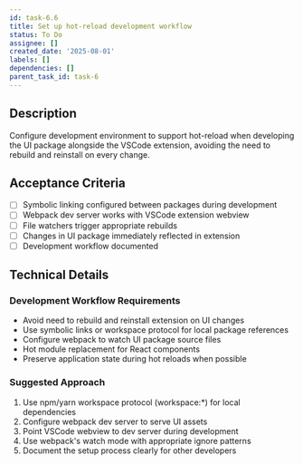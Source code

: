 ```yaml
---
id: task-6.6
title: Set up hot-reload development workflow
status: To Do
assignee: []
created_date: '2025-08-01'
labels: []
dependencies: []
parent_task_id: task-6
---
```


## Description

Configure development environment to support hot-reload when developing the UI package alongside the VSCode extension, avoiding the need to rebuild and reinstall on every change.

## Acceptance Criteria

- [ ] Symbolic linking configured between packages during development
- [ ] Webpack dev server works with VSCode extension webview
- [ ] File watchers trigger appropriate rebuilds
- [ ] Changes in UI package immediately reflected in extension
- [ ] Development workflow documented

## Technical Details

### Development Workflow Requirements
- Avoid need to rebuild and reinstall extension on UI changes
- Use symbolic links or workspace protocol for local package references
- Configure webpack to watch UI package source files
- Hot module replacement for React components
- Preserve application state during hot reloads when possible

### Suggested Approach
1. Use npm/yarn workspace protocol (workspace:*) for local dependencies
2. Configure webpack dev server to serve UI assets
3. Point VSCode webview to dev server during development
4. Use webpack's watch mode with appropriate ignore patterns
5. Document the setup process clearly for other developers
